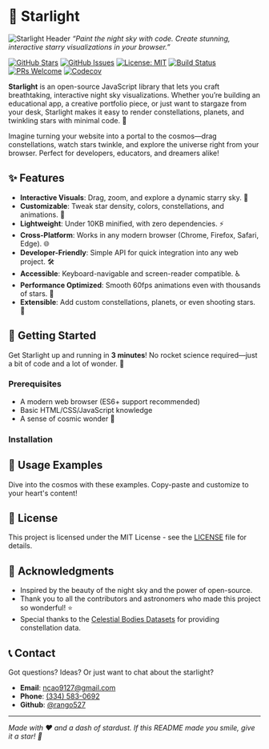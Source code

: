 # 🌟 Starlight

![Starlight Header](images/night_sky.jpg)
*“Paint the night sky with code. Create stunning, interactive starry visualizations in your browser.”*

[![GitHub Stars](https://img.shields.io/github/stars/rango527/coderduel-readme-challenge.svg?style=social&label=Starlight)](https://github.com/rango527/coderduel-readme-challenge/starlight)
[![GitHub Issues](https://img.shields.io/github/issues/rango527/coderduel-readme-challenge.svg)](https://github.com/rango527/coderduel-readme-challenge/issues)
[![License: MIT](https://img.shields.io/badge/License-MIT-blue.svg)](https://opensource.org/licenses/MIT)
[![Build Status](https://img.shields.io/github/workflow/status/rango527/coderduel-readme-challenge/CI)](https://github.com/rango527/coderduel-readme-challenge/actions)
[![PRs Welcome](https://img.shields.io/badge/PRs-welcome-brightgreen.svg)](https://github.com/rango527/coderduel-readme-challenge/pulls)
[![Codecov](https://img.shields.io/codecov/c/github/rango527/coderduel-readme-challenge)](https://codecov.io/gh/rango527/coderduel-readme-challenge)

**Starlight** is an open-source JavaScript library that lets you craft breathtaking, interactive night sky visualizations. Whether you’re building an educational app, a creative portfolio piece, or just want to stargaze from your desk, Starlight makes it easy to render constellations, planets, and twinkling stars with minimal code. 🌌

Imagine turning your website into a portal to the cosmos—drag constellations, watch stars twinkle, and explore the universe right from your browser. Perfect for developers, educators, and dreamers alike!

## ✨ Features

- **Interactive Visuals**: Drag, zoom, and explore a dynamic starry sky. 🌠
- **Customizable**: Tweak star density, colors, constellations, and animations. 🎨
- **Lightweight**: Under 10KB minified, with zero dependencies. ⚡
- **Cross-Platform**: Works in any modern browser (Chrome, Firefox, Safari, Edge). 🌐
- **Developer-Friendly**: Simple API for quick integration into any web project. 🛠️
- **Accessible**: Keyboard-navigable and screen-reader compatible. ♿
- **Performance Optimized**: Smooth 60fps animations even with thousands of stars. 🚀
- **Extensible**: Add custom constellations, planets, or even shooting stars. 🌟

## 🚀 Getting Started

Get Starlight up and running in **3 minutes**! No rocket science required—just a bit of code and a lot of wonder. 🔭

### Prerequisites

- A modern web browser (ES6+ support recommended)
- Basic HTML/CSS/JavaScript knowledge
- A sense of cosmic wonder 🌌

### Installation

## 📖 Usage Examples

Dive into the cosmos with these examples. Copy-paste and customize to your heart's content!

## 📄 License

This project is licensed under the MIT License - see the [LICENSE](LICENSE) file for details.

## 🙏 Acknowledgments

- Inspired by the beauty of the night sky and the power of open-source.
- Thank you to all the contributors and astronomers who made this project so wonderful! ⭐
- Special thanks to the [Celestial Bodies Datasets](https://data.nasa.gov/) for providing constellation data.

## 📞 Contact

Got questions? Ideas? Or just want to chat about the starlight?

- **Email**: [ncao9127@gmail.com](mailto:ncao9127@gmail.com)
- **Phone**: [(334) 583-0692](tel:+13345830692)
- **Github**: [@rango527](https://github.com/rango527)

---

*Made with ❤️ and a dash of stardust. If this README made you smile, give it a star! 🌟*
